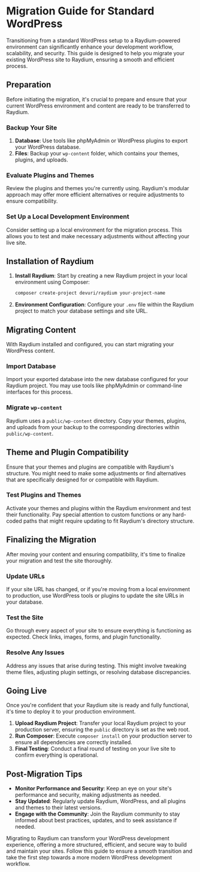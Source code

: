 # Migration Guide for Standard WordPress

Transitioning from a standard WordPress setup to a Raydium-powered environment can significantly enhance your development workflow, scalability, and security. This guide is designed to help you migrate your existing WordPress site to Raydium, ensuring a smooth and efficient process.

## Preparation

Before initiating the migration, it's crucial to prepare and ensure that your current WordPress environment and content are ready to be transferred to Raydium.

### Backup Your Site

1. **Database**: Use tools like phpMyAdmin or WordPress plugins to export your WordPress database.
2. **Files**: Backup your `wp-content` folder, which contains your themes, plugins, and uploads.

### Evaluate Plugins and Themes

Review the plugins and themes you're currently using. Raydium's modular approach may offer more efficient alternatives or require adjustments to ensure compatibility.

### Set Up a Local Development Environment

Consider setting up a local environment for the migration process. This allows you to test and make necessary adjustments without affecting your live site.

## Installation of Raydium

1. **Install Raydium**: Start by creating a new Raydium project in your local environment using Composer:

   ```bash
   composer create-project devuri/raydium your-project-name
   ```

2. **Environment Configuration**: Configure your `.env` file within the Raydium project to match your database settings and site URL.

## Migrating Content

With Raydium installed and configured, you can start migrating your WordPress content.

### Import Database

Import your exported database into the new database configured for your Raydium project. You may use tools like phpMyAdmin or command-line interfaces for this process.

### Migrate `wp-content`

Raydium uses a `public/wp-content` directory. Copy your themes, plugins, and uploads from your backup to the corresponding directories within `public/wp-content`.

## Theme and Plugin Compatibility

Ensure that your themes and plugins are compatible with Raydium's structure. You might need to make some adjustments or find alternatives that are specifically designed for or compatible with Raydium.

### Test Plugins and Themes

Activate your themes and plugins within the Raydium environment and test their functionality. Pay special attention to custom functions or any hard-coded paths that might require updating to fit Raydium's directory structure.

## Finalizing the Migration

After moving your content and ensuring compatibility, it's time to finalize your migration and test the site thoroughly.

### Update URLs

If your site URL has changed, or if you're moving from a local environment to production, use WordPress tools or plugins to update the site URLs in your database.

### Test the Site

Go through every aspect of your site to ensure everything is functioning as expected. Check links, images, forms, and plugin functionality.

### Resolve Any Issues

Address any issues that arise during testing. This might involve tweaking theme files, adjusting plugin settings, or resolving database discrepancies.

## Going Live

Once you're confident that your Raydium site is ready and fully functional, it's time to deploy it to your production environment.

1. **Upload Raydium Project**: Transfer your local Raydium project to your production server, ensuring the `public` directory is set as the web root.
2. **Run Composer**: Execute `composer install` on your production server to ensure all dependencies are correctly installed.
3. **Final Testing**: Conduct a final round of testing on your live site to confirm everything is operational.

## Post-Migration Tips

- **Monitor Performance and Security**: Keep an eye on your site's performance and security, making adjustments as needed.
- **Stay Updated**: Regularly update Raydium, WordPress, and all plugins and themes to their latest versions.
- **Engage with the Community**: Join the Raydium community to stay informed about best practices, updates, and to seek assistance if needed.

Migrating to Raydium can transform your WordPress development experience, offering a more structured, efficient, and secure way to build and maintain your sites. Follow this guide to ensure a smooth transition and take the first step towards a more modern WordPress development workflow.
